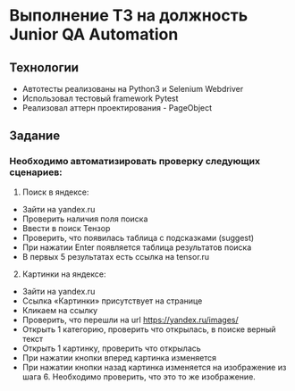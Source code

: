  # Выполнение ТЗ на должность Junior QA Automation
 
 ## Технологии
- Автотесты реализованы на Python3 и Selenium Webdriver
- Использовал тестовый framework Pytest
- Реализовал аттерн проектирования - PageObject 

 ## Задание
 
 ### Необходимо автоматизировать проверку следующих сценариев:

1) Поиск в яндексе:
- Зайти на yandex.ru
-	Проверить наличия поля поиска
-	Ввести в поиск Тензор
-	Проверить, что появилась таблица с подсказками (suggest)  
-	При нажатии Enter появляется таблица результатов поиска
-	В первых 5 результатах есть ссылка на tensor.ru

2) Картинки на яндексе: 
-	Зайти на yandex.ru
-	Ссылка «Картинки» присутствует на странице
-	Кликаем на ссылку
-	Проверить, что перешли на url https://yandex.ru/images/
-	Открыть 1 категорию, проверить что открылась, в поиске верный текст
- Открыть 1 картинку, проверить что открылась
- При нажатии кнопки вперед  картинка изменяется
- При нажатии кнопки назад картинка изменяется на изображение из шага 6. Необходимо проверить, что это то же изображение.

